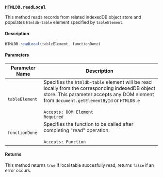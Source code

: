 ### `HTMLDB.readLocal`

This method reads records from related indexedDB object store and populates `htmldb-table` element specified by `tableElement`.

#### Description

```javascript
HTMLDB.readLocal(tableElement, functionDone)
```

#### Parameters

| Parameter Name             | Description                               |
| -------------------------- | ----------------------------------------- |
| `tableElement` | Specifies the `htmldb-table` element will be read locally from the corresponding indexedDB object store. This parameter accepts any DOM element from `document.getElementById` or `HTMLDB.e`<br><br>`Accepts: DOM Element`<br>`Required` |
| `functionDone` | Specifies the function to be called after completing "read" operation.<br><br>`Accepts: Function` |

#### Returns

This method returns `true` if local table succesfully read, returns `false` if an error occurs.